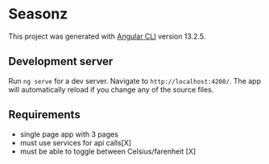 # Seasonz

This project was generated with [Angular CLI](https://github.com/angular/angular-cli) version 13.2.5.

## Development server

Run `ng serve` for a dev server. Navigate to `http://localhost:4200/`. The app will automatically reload if you change any of the source files.

## Requirements
- single page app with 3 pages
- must use services for api calls[X]
- must be able to toggle between Celsius/farenheit [X]
